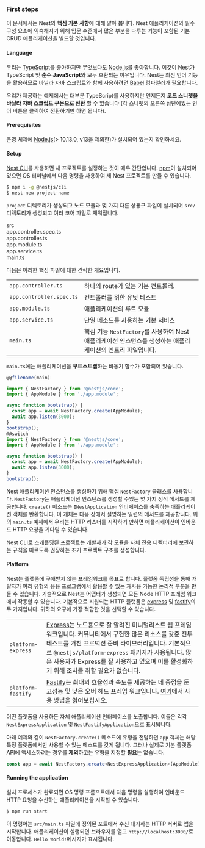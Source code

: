 ### First steps

이 문서에서는 Nest의 **핵심 기본 사항**에 대해 알아 봅니다. Nest 애플리케이션의 필수 구성 요소에 익숙해지기 위해 입문 수준에서 많은 부분을 다루는 기능이 포함된 기본 CRUD 애플리케이션을 빌드할 것입니다.

#### Language

우리는 [TypeScript](https://www.typescriptlang.org/)를 좋아하지만 무엇보다도 [Node.js](https://nodejs.org/en/)를 좋아합니다. 이것이 Nest가 TypeScript 및 **순수 JavaScript**와 모두 호환되는 이유입니다. Nest는 최신 언어 기능을 활용하므로 바닐라 자바 스크립트와 함께 사용하려면 [Babel](https://babeljs.io/) 컴파일러가 필요합니다.

우리가 제공하는 예제에서는 대부분 TypeScript를 사용하지만 언제든지 **코드 스니펫을 바닐라 자바 스크립트 구문으로 전환** 할 수 있습니다 (각 스니펫의 오른쪽 상단에있는 언어 버튼을 클릭하여 전환하기만 하면 됩니다).

#### Prerequisites

운영 체제에 [Node.js](https://nodejs.org/)(> 10.13.0, v13을 제외한)가 설치되어 있는지 확인하세요.

#### Setup

[Nest CLI](/cli/overview)를 사용하면 새 프로젝트를 설정하는 것이 매우 간단합니다. [npm](https://www.npmjs.com/)이 설치되어 있으면 OS 터미널에서 다음 명령을 사용하여 새 Nest 프로젝트를 만들 수 있습니다.

```bash
$ npm i -g @nestjs/cli
$ nest new project-name
```

`project` 디렉토리가 생성되고 노드 모듈과 몇 가지 다른 상용구 파일이 설치되며 `src/` 디렉토리가 생성되고 여러 코어 파일로 채워집니다.

<div class="file-tree">
  <div class="item">src</div>
  <div class="children">
    <div class="item">app.controller.spec.ts</div>
    <div class="item">app.controller.ts</div>
    <div class="item">app.module.ts</div>
    <div class="item">app.service.ts</div>
    <div class="item">main.ts</div>
  </div>
</div>

다음은 이러한 핵심 파일에 대한 간략한 개요입니다.

|                          |                                                                                                                     |
| ------------------------ | ------------------------------------------------------------------------------------------------------------------- |
| `app.controller.ts`      | 하나의 route가 있는 기본 컨트롤러.                                                                             |
| `app.controller.spec.ts` | 컨트롤러를 위한 유닛 테스트                                                                                  |
| `app.module.ts`          | 애플리케이션의 루트 모듈                                                                                 |
| `app.service.ts`         | 단일 메소드를 사용하는 기본 서비스                                                                               |
| `main.ts`                | 핵심 기능 `NestFactory`를 사용하여 Nest 애플리케이션 인스턴스를 생성하는 애플리케이션의 엔트리 파일입니다. |

`main.ts`에는 애플리케이션을 **부트스트랩**하는 비동기 함수가 포함되어 있습니다.

```typescript
@@filename(main)

import { NestFactory } from '@nestjs/core';
import { AppModule } from './app.module';

async function bootstrap() {
  const app = await NestFactory.create(AppModule);
  await app.listen(3000);
}
bootstrap();
@@switch
import { NestFactory } from '@nestjs/core';
import { AppModule } from './app.module';

async function bootstrap() {
  const app = await NestFactory.create(AppModule);
  await app.listen(3000);
}
bootstrap();
```

Nest 애플리케이션 인스턴스를 생성하기 위해 핵심 `NestFactory` 클래스를 사용합니다. `NestFactory`는 애플리케이션 인스턴스를 생성할 수있는 몇 가지 정적 메서드를 제공합니다. `create()` 메소드는 `INestApplication` 인터페이스를 충족하는 애플리케이션 객체를 반환합니다. 이 개체는 다음 장에서 설명하는 일련의 메서드를 제공합니다. 위의 `main.ts` 예제에서 우리는 HTTP 리스너를 시작하기 만하면 애플리케이션이 인바운드 HTTP 요청을 기다릴 수 있습니다.

Nest CLI로 스캐폴딩된 프로젝트는 개발자가 각 모듈을 자체 전용 디렉터리에 보관하는 규칙을 따르도록 권장하는 초기 프로젝트 구조를 생성합니다.

<app-banner-courses></app-banner-courses>

#### Platform

Nest는 플랫폼에 구애받지 않는 프레임워크를 목표로 합니다. 플랫폼 독립성을 통해 개발자가 여러 유형의 응용 프로그램에서 활용할 수 있는 재사용 가능한 논리적 부분을 만들 수 있습니다. 기술적으로 Nest는 어댑터가 생성되면 모든 Node HTTP 프레임 워크에서 작동할 수 있습니다. 기본적으로 지원되는 HTTP 플랫폼은 [express](https://expressjs.com/) 및 [fastify](https://www.fastify.io)의 두 가지입니다. 귀하의 요구에 가장 적합한 것을 선택할 수 있습니다.

|                    |                                                                                                                                                                                                                                                                                                                                    |
| ------------------ | ---------------------------------------------------------------------------------------------------------------------------------------------------------------------------------------------------------------------------------------------------------------------------------------------------------------------------------- |
| `platform-express` | [Express](https://expressjs.com/)는 노드용으로 잘 알려진 미니멀리스트 웹 프레임워크입니다. 커뮤니티에서 구현한 많은 리소스를 갖춘 전투 테스트를 거친 프로덕션 준비 라이브러리입니다. 기본적으로 `@nestjs/platform-express` 패키지가 사용됩니다. 많은 사용자가 Express를 잘 사용하고 있으며 이를 활성화하기 위해 조치를 취할 필요가 없습니다. |
| `platform-fastify` | [Fastify](https://www.fastify.io/)는 최대의 효율성과 속도를 제공하는 데 중점을 둔 고성능 및 낮은 오버 헤드 프레임 워크입니다. [여기](/techniques/performance)에서 사용 방법을 읽어보십시오.                                                                                                                                  |

어떤 플랫폼을 사용하든 자체 애플리케이션 인터페이스를 노출합니다. 이들은 각각 `NestExpressApplication` 및 `NestFastifyApplication`으로 표시됩니다.

아래 예제와 같이 `NestFactory.create()` 메소드에 유형을 전달하면 `app` 객체는 해당 특정 플랫폼에서만 사용할 수 있는 메소드를 갖게 됩니다. 그러나 실제로 기본 플랫폼 API에 액세스하려는 경우를 **제외**하고는 유형을 지정할 **필요**는 없습니다.

```typescript
const app = await NestFactory.create<NestExpressApplication>(AppModule);
```

#### Running the application

설치 프로세스가 완료되면 OS 명령 프롬프트에서 다음 명령을 실행하여 인바운드 HTTP 요청을 수신하는 애플리케이션을 시작할 수 있습니다.

```bash
$ npm run start
```

이 명령어는 `src/main.ts` 파일에 정의된 포트에서 수신 대기하는 HTTP 서버로 앱을 시작합니다. 애플리케이션이 실행되면 브라우저를 열고 `http://localhost:3000/`로 이동합니다. `Hello World!`메시지가 표시됩니다.
